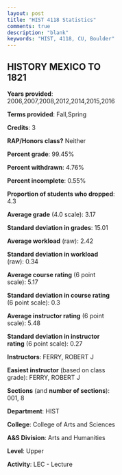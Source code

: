```yaml
---
layout: post
title: "HIST 4118 Statistics"
comments: true
description: "blank"
keywords: "HIST, 4118, CU, Boulder"
--- 
```

<head>
<script src="https://ajax.googleapis.com/ajax/libs/jquery/2.1.3/jquery.min.js"></script>
<script src="https://dl.dropboxusercontent.com/s/pc42nxpaw1ea4o9/highcharts.js?dl=0"></script>
<!-- <script src="../assets/js/highcharts.js"></script> -->
<style type="text/css">@font-face {
	font-family: "Bebas Neue";
	src: url(https://www.filehosting.org/file/details/544349/BebasNeue%20Regular.otf) format("opentype");
	}
	h1.Bebas { 
		font-family: "Bebas Neue", Verdana, Tahoma;
	}
</style>
</head>
<body>
	<div id="container" style="float: right; width: 45%; height: 88%; margin-left: 2.5%; margin-right: 2.5%;"></div>
	<script language="JavaScript">
		$(document).ready(function() {
		var chart = {type: 'column'};
		var title = {text: 'Grade Distribution'};
		var xAxis = {categories: ['A','B','C','D','F'],crosshair: true};
		var yAxis = {min: 0,title: {text: 'Percentage'}};
		var tooltip = {headerFormat: '<center><b><span style="font-size:20px">{point.key}</span></b></center>',
		               pointFormat: '<td style="padding:0"><b>{point.y:.1f}%</b></td>',
		               footerFormat: '</table>',shared: true,useHTML: true};
		var plotOptions = {column: {pointPadding: 0.0,borderWidth: 0}};  
		var credits = {enabled: false};var series= [{name: 'Percent',data: [41.27,42.47,12.65,2.11,1.51,]}];
		var json = {};
		json.chart = chart;
		json.title = title;
		json.tooltip = tooltip;
		json.xAxis = xAxis;
		json.yAxis = yAxis;  
		json.series = series;
		json.plotOptions = plotOptions;  
		json.credits = credits;
		$('#container').highcharts(json);
	});
	</script>
</body>
			   
## HISTORY MEXICO TO 1821

**Years provided**: 2006,2007,2008,2012,2014,2015,2016

**Terms provided**: Fall,Spring

**Credits**: 3

**RAP/Honors class?** Neither

**Percent grade**: 99.45%

**Percent withdrawn**: 4.76%

**Percent incomplete**: 0.55%

**Proportion of students who dropped**: 4.3

**Average grade** (4.0 scale): 3.17

**Standard deviation in grades**: 15.01

**Average workload** (raw): 2.42

**Standard deviation in workload** (raw): 0.34

**Average course rating** (6 point scale): 5.17

**Standard deviation in course rating** (6 point scale): 0.3

**Average instructor rating** (6 point scale): 5.48

**Standard deviation in instructor rating** (6 point scale): 0.27

**Instructors**: FERRY, ROBERT J

**Easiest instructor** (based on class grade): FERRY, ROBERT J

**Sections** (and **number of sections**): 001, 8

**Department**: HIST

**College**: College of Arts and Sciences

**A&S Division**: Arts and Humanities

**Level**: Upper

**Activity**: LEC - Lecture